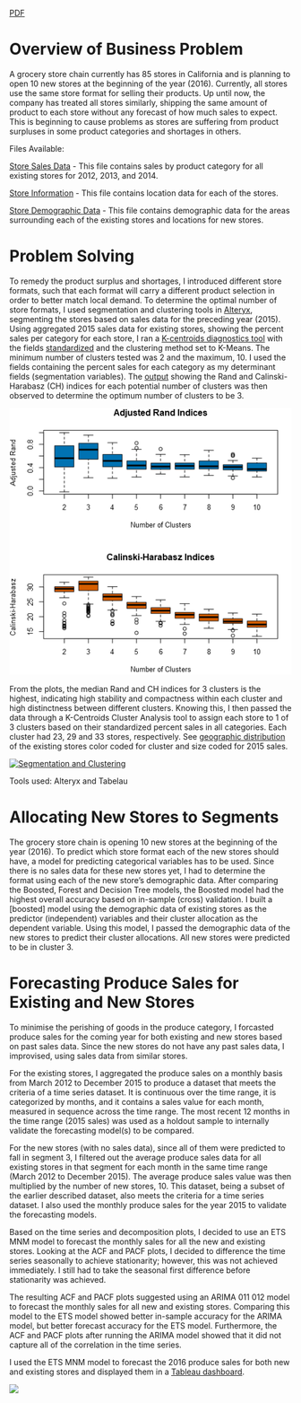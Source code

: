 [PDF](https://github.com/omininiab/grocery-store-chain-expansion/blob/master/Ominini_Submission%20File.pdf)

# Overview of Business Problem

A grocery store chain currently has 85 stores in California and is planning to open 10 new stores at the beginning of the year (2016). Currently, all stores use the same store format for selling their products. Up until now, the company has treated all stores similarly, shipping the same amount of product to each store without any forecast of how much sales to expect. This is beginning to cause problems as stores are suffering from product surpluses in some product categories and shortages in others.

Files Available:

[Store Sales Data](https://github.com/omininiab/grocery-store-chain-expansion/blob/master/storesalesdata%20(1).csv) - This file contains sales by product category for all existing stores for 2012, 2013, and 2014.

[Store Information](https://github.com/omininiab/grocery-store-chain-expansion/blob/master/storeinformation%20(1).csv) - This file contains location data for each of the stores.

[Store Demographic Data](https://github.com/omininiab/grocery-store-chain-expansion/blob/master/storedemographicdata%20(3).csv) - This file contains demographic data for the areas surrounding each of the existing stores and locations for new stores.

# Problem Solving

To remedy the product surplus and shortages, I introduced different store formats, such that each format will carry a different product selection in order to better match local demand. To determine the optimal number of store formats, I used segmentation and clustering tools in [Alteryx](http://analytics.alteryx.com/alteryx), segmenting the stores based on sales data for the preceding year (2015). Using aggregated 2015 sales data for existing stores, showing the percent sales per category for each store, I ran a [K-centroids diagnostics tool](https://help.alteryx.com/current/K-Centroids_Diagnostics.htm) with the fields [standardized](http://downloads.alteryx.com/Alteryx/Help/Standardize_z-score.htm) and the clustering method set to K-Means. The minimum number of clusters tested was 2 and the maximum, 10. I used the fields containing the percent sales for each category as my determinant fields (segmentation variables). The [output](https://github.com/omininiab/grocery-store-chain-expansion/blob/master/%23clusters.png) showing the Rand and Calinski-Harabasz (CH) indices for each potential number of clusters was then observed to determine the optimum number of clusters to be 3.

![Rand and CH Indices](https://github.com/omininiab/grocery-store-chain-expansion/blob/master/%23clusters.png)

From the plots, the median Rand and CH indices for 3 clusters is the highest, indicating high stability and compactness within each cluster and high distinctness between different clusters. Knowing this, I then passed the data through a K-Centroids Cluster Analysis tool to assign each store to 1 of 3 clusters based on their standardized percent sales in all categories. Each cluster had 23, 29 and 33 stores, respectively. See [geographic distribution](https://public.tableau.com/views/Task1Visualizations/SegmentationandClustering?:embed=y&:display_count=yes) of the existing stores color coded for cluster and size coded for 2015 sales.

<div class='tableauPlaceholder' id='viz1495603268429' style='position: relative'><noscript><a href='#'><img alt='Segmentation and Clustering ' src='https:&#47;&#47;public.tableau.com&#47;static&#47;images&#47;Ta&#47;Task1Visualizations&#47;SegmentationandClustering&#47;1_rss.png' style='border: none' /></a></noscript><object class='tableauViz'  style='display:none;'><param name='host_url' value='https%3A%2F%2Fpublic.tableau.com%2F' /> <param name='site_root' value='' /><param name='name' value='Task1Visualizations&#47;SegmentationandClustering' /><param name='tabs' value='no' /><param name='toolbar' value='yes' /><param name='static_image' value='https:&#47;&#47;public.tableau.com&#47;static&#47;images&#47;Ta&#47;Task1Visualizations&#47;SegmentationandClustering&#47;1.png' /> <param name='animate_transition' value='yes' /><param name='display_static_image' value='yes' /><param name='display_spinner' value='yes' /><param name='display_overlay' value='yes' /><param name='display_count' value='yes' /></object></div>


Tools used: Alteryx and Tabelau

# Allocating New Stores to Segments

The grocery store chain is opening 10 new stores at the beginning of the year (2016). To predict which store format each of the new stores should have, a model for predicting categorical variables has to be used. Since there is no sales data for these new stores yet, I had to determine the format using each of the new store’s demographic data. After comparing the Boosted, Forest and Decision Tree models, the Boosted model had the highest overall accuracy based on in-sample (cross) validation.
I built a [boosted] model using the demographic data of existing stores as the predictor (independent) variables and their cluster allocation as the dependent variable. Using this model, I passed the demographic data of the new stores to predict their cluster allocations. All new stores were predicted to be in cluster 3.


# Forecasting Produce Sales for Existing and New Stores

To minimise the perishing of goods in the produce category, I forcasted produce sales for the coming year for both existing and new stores based on past sales data. Since the new stores do not have any past sales data, I improvised, using sales data from similar stores.

For the existing stores, I aggregated the produce sales on a monthly basis from March 2012 to December 2015 to produce a dataset that meets the criteria of a time series dataset. It is continuous over the time range, it is categorized by months, and it contains a sales value for each month, measured in sequence across the time range. The most recent 12 months in the time range (2015 sales) was used as a holdout sample to internally validate the forecasting model(s) to be compared.

For the new stores (with no sales data), since all of them were predicted to fall in segment 3, I filtered out the average produce sales data for all existing stores in that segment for each month in the same time range (March 2012 to December 2015). The average produce sales value was then multiplied by the number of new stores, 10. This dataset, being a subset of the earlier described dataset, also meets the criteria for a time series dataset. I also used the monthly produce sales for the year 2015 to validate the forecasting models.

Based on the time series and decomposition plots, I decided to use an ETS MNM model to forecast the monthly sales for all the new and existing stores. Looking at the ACF and PACF plots, I decided to difference the time series seasonally to achieve stationarity; however, this was not achieved immediately. I still had to take the seasonal first difference before stationarity was achieved.

The resulting ACF and PACF plots suggested using an ARIMA 011 012 model to forecast the monthly sales for all new and existing stores. Comparing this model to the ETS model showed better in-sample accuracy for the ARIMA model, but better forecast accuracy for the ETS model. Furthermore, the ACF and PACF plots after running the ARIMA model showed that it did not capture all of the correlation in the time series.


I used the ETS MNM model to forecast the 2016 produce sales for both new and existing stores and displayed them in a [Tableau dashboard](https://public.tableau.com/views/PANDFinalProject/Task3?:embed=y&:display_count=yes).

<div class='tableauPlaceholder' id='viz1495603164584' style='position: relative'><noscript><a href='#'><img alt=' ' src='https:&#47;&#47;public.tableau.com&#47;static&#47;images&#47;PA&#47;PANDFinalProject&#47;Task3&#47;1_rss.png' style='border: none' /></a></noscript><object class='tableauViz'  style='display:none;'><param name='host_url' value='https%3A%2F%2Fpublic.tableau.com%2F' /> <param name='site_root' value='' /><param name='name' value='PANDFinalProject&#47;Task3' /><param name='tabs' value='yes' /><param name='toolbar' value='yes' /><param name='static_image' value='https:&#47;&#47;public.tableau.com&#47;static&#47;images&#47;PA&#47;PANDFinalProject&#47;Task3&#47;1.png' /> <param name='animate_transition' value='yes' /><param name='display_static_image' value='yes' /><param name='display_spinner' value='yes' /><param name='display_overlay' value='yes' /><param name='display_count' value='yes' /></object></div>
